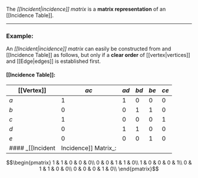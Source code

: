 The _[[Incident|incidence]] matrix_ is a **matrix representation** of an [[Incidence Table]].

--- 
### Example:
An _[[Incident|incidence]] matrix_ can easily be constructed from and [[Incidence Table]] as follows, but only if a **clear order** of [[vertex|vertices]] and [[Edge|edges]] is established first.

#### [[Incidence Table]]:

| [[Vertex]] | $ac$ | $ad$ | $bd$ | $be$ | $ce$ |
| ---------- | ---- | ---- | ---- | ---- | ---- |
| $a$        | $1$  | $1$  | $0$  | $0$  | $0$  |
| $b$        | $0$  | $0$  | $1$  | $1$  | $0$  |
| $c$        | $1$  | $0$  | $0$  | $0$  | $1$  |
| $d$        | $0$  | $1$  | $1$  | $0$  | $0$  |
| $e$        | $0$  | $0$  | $0$  | $1$  | $0$  |
#### _[[Incident|Incidence]] Matrix_:

$$\begin{pmatrix} 
1 & 1 & 0 & 0 & 0\\ 
0 & 0 & 1 & 1 & 0\\ 
1 & 0 & 0 & 0 & 1\\ 
0 & 1 & 1 & 0 & 0\\ 
0 & 0 & 0 & 1 & 0\\ 
\end{pmatrix}$$
